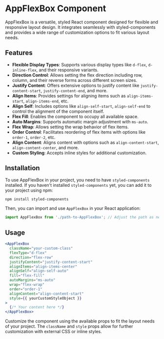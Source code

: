 # AppFlexBox Component

AppFlexBox is a versatile, styled React component designed for flexible and responsive layout design. It integrates seamlessly with styled-components and provides a wide range of customization options to fit various layout needs.

## Features

- **Flexible Display Types**: Supports various display types like `d-flex`, `d-inline-flex`, and their responsive variants.
- **Direction Control**: Allows setting the flex direction including row, column, and their reverse forms across different screen sizes.
- **Justify Content**: Offers extensive options to justify content like `justify-content-start`, `justify-content-end`, and more.
- **Align Items**: Provides settings for aligning items such as `align-items-start`, `align-items-end`, etc.
- **Align Self**: Includes options like `align-self-start`, `align-self-end` to control the alignment of the component itself.
- **Flex Fill**: Enables the component to occupy all available space.
- **Auto Margins**: Supports automatic margin adjustment with `ms-auto`.
- **Flex Wrap**: Allows setting the wrap behavior of flex items.
- **Order Control**: Facilitates reordering of flex items with options like `order-1`, `order-2`, etc.
- **Align Content**: Aligns content with options such as `align-content-start`, `align-content-center`, and more.
- **Custom Styling**: Accepts inline styles for additional customization.

## Installation

To use AppFlexBox in your project, you need to have `styled-components` installed. If you haven't installed `styled-components` yet, you can add it to your project using npm:

```bash
npm install styled-components
```

Then, you can import and use `AppFlexBox` in your React application:

```javascript
import AppFlexBox from './path-to-AppFlexBox'; // Adjust the path as needed
```

## Usage

```jsx
<AppFlexBox
  className="your-custom-class"
  flexType="d-flex"
  direction="flex-row"
  justifyContent="justify-content-start"
  alignItems="align-items-center"
  alignSelf="align-self-auto"
  fill="flex-fill"
  autoMargins="ms-auto"
  wrap="flex-wrap"
  order="order-1"
  alignContent="align-content-start"
  style={{ yourCustomStyleObject }}
>
  {/* Your content here */}
</AppFlexBox>
```

Customize the component using the available props to fit the layout needs of your project. The `className` and `style` props allow for further customization with external CSS or inline styles.